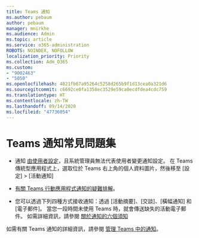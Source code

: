 ```yaml
---
title: Teams 通知
ms.author: pebaum
author: pebaum
manager: mnirkhe
ms.audience: Admin
ms.topic: article
ms.service: o365-administration
ROBOTS: NOINDEX, NOFOLLOW
localization_priority: Priority
ms.collection: Adm_O365
ms.custom:
- "9002463"
- "5050"
ms.openlocfilehash: 4821fb67a95264c5258d265b9f1d13cea0a321d6
ms.sourcegitcommit: c6692ce0fa1358ec3529e59ca0ecdfdea4cdc759
ms.translationtype: HT
ms.contentlocale: zh-TW
ms.lasthandoff: 09/14/2020
ms.locfileid: "47736054"
---
```

# <a name="teams-notifications-faq"></a>Teams 通知常見問題集


- 通知 [由使用者設定](https://support.microsoft.com/office/1cc31834-5fe5-412b-8edb-43fecc78413d)，且系統管理員無法代表使用者變更通知設定。 在 Teams 傳統型應用程式上，選取位於 Teams 右上角的個人資料圖片，然後移至 [設定] > [活動通知]

- [有關 Teams 行動應用程式通知的疑難排解](https://support.microsoft.com/office/6d125ac2-e440-4fab-8e4c-2227a52d460c)。

- 您可以透過下列四種方式接收通知：透過 [活動摘要]、[交談]、[橫幅通知] 和 [電子郵件]。 當您一段時間未使用 Teams 時，就會傳送缺失的活動電子郵件。 如需詳細資訊，請參閱 [關於通知的六個須知](https://support.microsoft.com/office/abb62c60-3d15-4968-b86a-42fea9c22cf4)

如需有關 Teams 通知的詳細資訊，請參閱 [管理 Teams 中的通知](https://support.office.com/article/1cc31834-5fe5-412b-8edb-43fecc78413d#ID0EAABAAA)。

